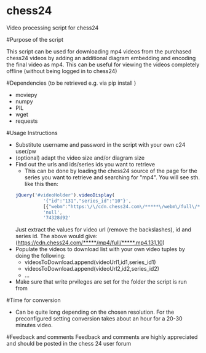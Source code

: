 # chess24
Video processing script for chess24

#Purpose of the script

This script can be used for downloading mp4 videos from the purchased chess24 videos by adding an additional diagram embedding and encoding the final video as mp4. This can be useful for viewing the videos completely offline (without being logged in to chess24)

#Dependencies (to be retrieved e.g. via pip install <package>)
* moviepy
* numpy
* PIL
* wget
* requests

#Usage Instructions
* Substitute username and password in the script with your own c24 user/pw
* (optional) adapt the video size and/or diagram size
* Find out the urls and ids/series ids you want to retrieve
  * This can be done by loading the chess24 source of the page for the series you want to retrieve and searching for "mp4". You will see sth. like this then:
  ```javascript
  jQuery('#videoHolder').videoDisplay(
			'{"id":"131","series_id":"10"}',
			[{"webm":"https:\/\/cdn.chess24.com\/*****\/webm\/full\/*****.webm","mp4":"https:\/\/cdn.chess24.com\/*****\/mp4\/full\/*****.mp4"}],
			'null',
			'74328d92' 
   ````
   Just extract the values for video url (remove the backslashes), id and series id. The above would give:
   (https://cdn.chess24.com/*****/mp4/full/*****.mp4,131,10)
* Populate the videos to download list with your own video tuples by doing the following:
  * videosToDownload.append(videoUrl1,id1,series_id1)
  * videosToDownload.append(videoUrl2,id2,series_id2)
  * ...
* Make sure that write prvileges are set for the folder the script is run from

#Time for conversion
* Can be quite long depending on the chosen resolution. For the preconfigured setting conversion takes about an hour for a 20-30 minutes video.

#Feedback and comments
Feedback and comments are highly appreciated and should be posted in the chess 24 user forum
